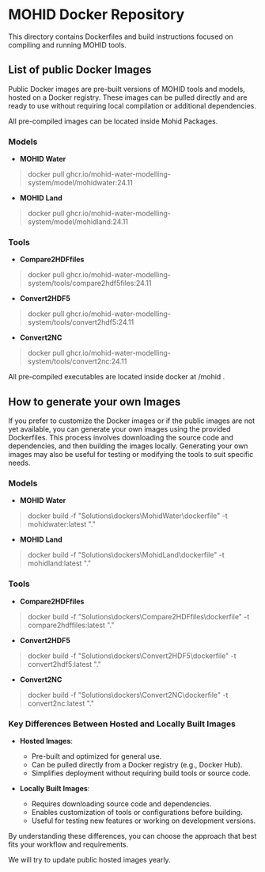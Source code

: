 # MOHID Docker Repository

This directory contains Dockerfiles and build instructions focused on compiling and running MOHID tools.


## List of public Docker Images
Public Docker images are pre-built versions of MOHID tools and models, hosted on a Docker registry. These images can be pulled directly and are ready to use without requiring local compilation or additional dependencies.

All pre-compiled images can be located inside Mohid Packages.

 ### Models
- **MOHID Water**
 > docker pull ghcr.io/mohid-water-modelling-system/model/mohidwater:24.11

- **MOHID Land**
 > docker pull ghcr.io/mohid-water-modelling-system/model/mohidland:24.11
 
 ### Tools
 - **Compare2HDFfiles**
 > docker pull ghcr.io/mohid-water-modelling-system/tools/compare2hdf5files:24.11
- **Convert2HDF5**
 > docker pull ghcr.io/mohid-water-modelling-system/tools/convert2hdf5:24.11
- **Convert2NC**
 > docker pull ghcr.io/mohid-water-modelling-system/tools/convert2nc:24.11

All pre-compiled executables are located inside docker at /mohid .

## How to generate your own Images
If you prefer to customize the Docker images or if the public images are not yet available, you can generate your own images using the provided Dockerfiles. This process involves downloading the source code and dependencies, and then building the images locally. Generating your own images may also be useful for testing or modifying the tools to suit specific needs.

### Models
- **MOHID Water**
 > docker build -f "Solutions\dockers\MohidWater\dockerfile" -t mohidwater:latest "."

- **MOHID Land**
 > docker build -f "Solutions\dockers\MohidLand\dockerfile" -t mohidland:latest "."
 
 
 ### Tools
 - **Compare2HDFfiles**
 > docker build -f "Solutions\dockers\Compare2HDFfiles\dockerfile" -t compare2hdffiles:latest "."
- **Convert2HDF5**
 > docker build -f "Solutions\dockers\Convert2HDF5\dockerfile" -t convert2hdf5:latest "."
- **Convert2NC**
 > docker build -f "Solutions\dockers\Convert2NC\dockerfile" -t convert2nc:latest "."

### Key Differences Between Hosted and Locally Built Images

- **Hosted Images**:
  - Pre-built and optimized for general use.
  - Can be pulled directly from a Docker registry (e.g., Docker Hub).
  - Simplifies deployment without requiring build tools or source code.

- **Locally Built Images**:
  - Requires downloading source code and dependencies.
  - Enables customization of tools or configurations before building.
  - Useful for testing new features or working on development versions.

By understanding these differences, you can choose the approach that best fits your workflow and requirements.

We will try to update public hosted images yearly.